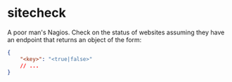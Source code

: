# sitecheck

A poor man's Nagios. Check on the status of websites assuming they have an endpoint that returns an object of the form:
```json
{
	"<key>": "<true|false>"
	// ...
}
```